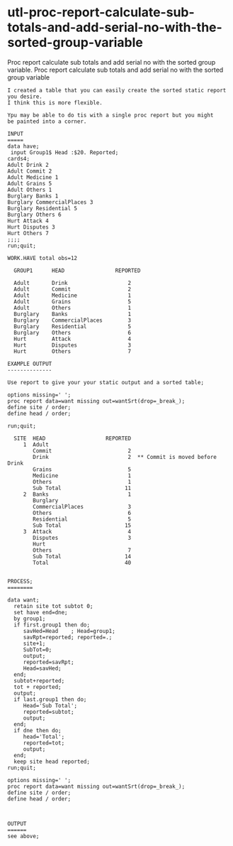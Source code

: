 # utl-proc-report-calculate-sub-totals-and-add-serial-no-with-the-sorted-group-variable
Proc report calculate sub totals and add serial no with the sorted group variable.
    Proc report calculate sub totals and add serial no with the sorted group variable

    I created a table that you can easily create the sorted static report you desire.
    I think this is more flexible.

    Ypu may be able to do tis with a single proc report but you might
    be painted into a corner.

    INPUT
    =====
    data have;
     input Group1$ Head :$20. Reported;
    cards4;
    Adult Drink 2
    Adult Commit 2
    Adult Medicine 1
    Adult Grains 5
    Adult Others 1
    Burglary Banks 1
    Burglary CommercialPlaces 3
    Burglary Residential 5
    Burglary Others 6
    Hurt Attack 4
    Hurt Disputes 3
    Hurt Others 7
    ;;;;
    run;quit;

    WORK.HAVE total obs=12

      GROUP1      HEAD                REPORTED

      Adult       Drink                   2
      Adult       Commit                  2
      Adult       Medicine                1
      Adult       Grains                  5
      Adult       Others                  1
      Burglary    Banks                   1
      Burglary    CommercialPlaces        3
      Burglary    Residential             5
      Burglary    Others                  6
      Hurt        Attack                  4
      Hurt        Disputes                3
      Hurt        Others                  7

    EXAMPLE OUTPUT
    --------------

    Use report to give your your static output and a sorted table;

    options missing=' ';
    proc report data=want missing out=wantSrt(drop=_break_);
    define site / order;
    define head / order;

    run;quit;

      SITE  HEAD                   REPORTED
         1  Adult
            Commit                        2
            Drink                         2  ** Commit is moved before Drink
            Grains                        5
            Medicine                      1
            Others                        1
            Sub Total                    11
         2  Banks                         1
            Burglary
            CommercialPlaces              3
            Others                        6
            Residential                   5
            Sub Total                    15
         3  Attack                        4
            Disputes                      3
            Hurt
            Others                        7
            Sub Total                    14
            Total                        40


    PROCESS;
    ========

    data want;
      retain site tot subtot 0;
      set have end=dne;
      by group1;
      if first.group1 then do;
         savHed=Head    ; Head=group1;
         savRpt=reported; reported=.;
         site+1;
         SubTot=0;
         output;
         reported=savRpt;
         Head=savHed;
      end;
      subtot+reported;
      tot + reported;
      output;
      if last.group1 then do;
         Head='Sub Total';
         reported=subtot;
         output;
      end;
      if dne then do;
         head='Total';
         reported=tot;
         output;
      end;
      keep site head reported;
    run;quit;

    options missing=' ';
    proc report data=want missing out=wantSrt(drop=_break_);
    define site / order;
    define head / order;



    OUTPUT
    ======
    see above;


